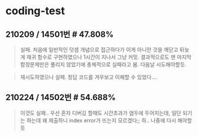 # coding-test

210209 / 14501번 # 47.808%
----
> 실패. 처음에 일반적인 덧셈 개념으로 접근하다가 이게 아니란 것을 깨닫고 뒤늦게 재귀 함수로 구현하였으나 1시간이 지나서 그냥 커밋. 결과적으로도 맨 마지막 함정문제만은 풀리지 않았기에 총체적으로 실패라고 봄. 다음날 시도해야할듯.
 
 > 재시도하였으나 실패. 정답 코드를 겨우보고 이해할 수 있었다....

210224 / 14502번 # 54.688%
----
> 이것도 실패.. 우선 혼자 디버깅 할때도 시간초과가 염두에 두어지는데, 일단 되기는 하는데 왜 제출하니 index error가 뜨는지 모르겠다;; 하.. 나중에 다시 해야할듯